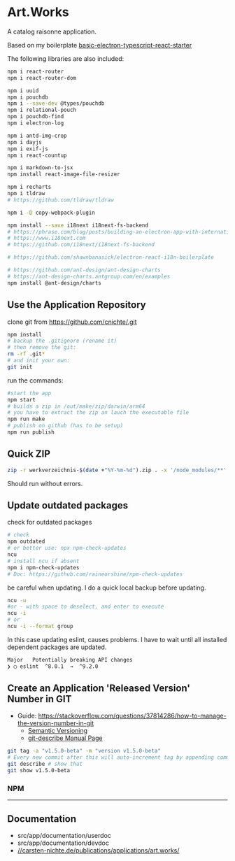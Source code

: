 # Art.Works

A catalog raisonne application.

Based on my boilerplate [basic-electron-typescript-react-starter](https://github.com/cnichte/basic-electron-typescript-react-starter)

The following libraries are also included:

```bash
npm i react-router
npm i react-router-dom

npm i uuid
npm i pouchdb
npm i --save-dev @types/pouchdb
npm i relational-pouch
npm i pouchdb-find
npm i electron-log

npm i antd-img-crop
npm i dayjs
npm i exif-js
npm i react-countup

npm i markdown-to-jsx
npm install react-image-file-resizer

npm i recharts
npm i tldraw
# https://github.com/tldraw/tldraw

npm i -D copy-webpack-plugin

npm install --save i18next i18next-fs-backend
# https://phrase.com/blog/posts/building-an-electron-app-with-internationalization-i18n/
# https://www.i18next.com
# https://github.com/i18next/i18next-fs-backend

# https://github.com/shawnbanasick/electron-react-i18n-boilerplate

# https://github.com/ant-design/ant-design-charts
# https://ant-design-charts.antgroup.com/en/examples
npm install @ant-design/charts
```

## Use the Application Repository

clone git from <https://github.com/cnichte/.git>

```bash
npm install
# backup the .gitignore (rename it)
# then remove the git:
rm -rf .git*
# and init your own:
git init
```

run the commands:

```bash
#start the app
npm start
# builds a zip in /out/make/zip/darwin/arm64
# you have to extract the zip an lauch the executable file
npm run make
# publish on github (has to be setup)
npm run publish
```

## Quick ZIP

```bash
zip -r werkverzeichnis-$(date +"%Y-%m-%d").zip . -x '/node_modules/**' '/release/**' '/out/**' '.git/*' '.webpack/*' '.erb/*' '.vscode/*' '*.zip'
```

Should run without errors.

## Update outdated packages

check for outdated packages

```bash
# check 
npm outdated
# or better use: npx npm-check-updates
ncu
# install ncu if absent
npm i npm-check-updates
# Doc: https://github.com/raineorshine/npm-check-updates
```

be careful when updating. I do a quick local backup before updating.

```bash
ncu -u
#or - with space to deselect, and enter to execute
ncu -i
# or
ncu -i --format group
```

In this case updating eslint, causes problems. I have to wait until all installed dependent packages are updated.

```bash
Major   Potentially breaking API changes
❯ ◯ eslint  ^8.0.1  →  ^9.2.0
```

## Create an Application 'Released Version' Number in GIT

* Guide: <https://stackoverflow.com/questions/37814286/how-to-manage-the-version-number-in-git>
  * [Semantic Versioning](https://semver.org/)
  * [git-describe Manual Page](https://mirrors.edge.kernel.org/pub/software/scm/git/docs/git-describe.html)

```bash
git tag -a "v1.5.0-beta" -m "version v1.5.0-beta"
# Every new commit after this will auto-increment tag by appending commit number and commit hash
git describe # show that
git show v1.5.0-beta
```

### NPM

---

## Documentation

* src/app/documentation/userdoc
* src/app/documentation/devdoc
* [//carsten-nichte.de/publications/applications/art.works/](https://carsten-nichte.de/publications/applications/art.works/)
